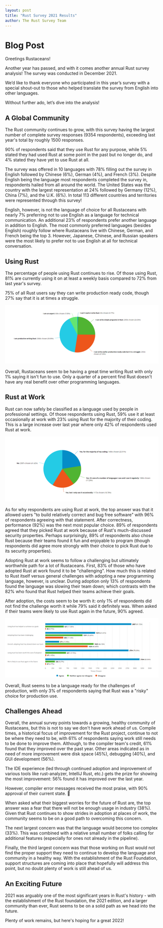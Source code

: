 ```yaml
---
layout: post
title: "Rust Survey 2021 Results"
author: The Rust Survey Team
---
```


# Blog Post

Greetings Rustaceans!

Another year has passed, and with it comes another annual Rust survey analysis! The survey was conducted in December 2021.

We’d like to thank everyone who participated in this year’s survey with a special shout-out to those who helped translate the survey from English into other languages.

Without further ado, let’s dive into the analysis!

## A Global Community

The Rust community continues to grow, with this survey having the largest number of complete survey responses (9354 respondents), exceeding last year's total by roughly 1500 responses.

90% of respondents said that they use Rust for any purpose, while 5% stated they had used Rust at some point in the past but no longer do, and 4% stated they have yet to use Rust at all.

The survey was offered in 10 languages with 78% filling out the survey in English followed by Chinese (6%), German (4%), and French (3%). Despite English being the language most respondents completed the survey in, respondents hailed from all around the world. The United States was the country with the largest representation at 24% followed by Germany (12%), China (7%), and the U.K. (6%). In total 113 different countries and territories were represented through this survey!

English, however, is not the language of choice for all Rustaceans with nearly 7% preferring not to use English as a language for technical communication. An additional 23% of respondents prefer another language in addition to English. The most commonly preferred languages (besides English) roughly follow where Rustaceans live with Chinese, German, and French being the top 3. However, Japanese, Chinese, and Russian speakers were the most likely to prefer not to use English at all for technical conversation.

## Using Rust

The percentage of people using Rust continues to rise. Of those using Rust, 81% are currently using it on at least a weekly basis compared to 72% from last year's survey.

75% of all Rust users say they can write production ready code, though 27% say that it is at times a struggle.

![Rust expertise](/images/2022-02-RustSurvey/expertise.png)

Overall, Rustaceans seem to be having a great time writing Rust with only 1% saying it isn't fun to use. Only a quarter of a percent find Rust doesn't have any real benefit over other programming languages.

## Rust at Work

Rust can now safely be classified as a language used by people in professional settings. Of those respondents using Rust, 59% use it at least occasionally at work with 23% using Rust for the majority of their coding. This is a large increase over last year where only 42% of respondents used Rust at work.

![Do you use Rust at work?](/images/2022-02-RustSurvey/rust-at-work.png)

As for why respondents are using Rust at work, the top answer was that it allowed users "to build relatively correct and bug free software" with 96% of respondents agreeing with that statement. After correctness, performance (92%) was the next most popular choice. 89% of respondents agreed that they picked Rust at work because of Rust's much-discussed security properties. Perhaps surprisingly, 89% of respondents also chose Rust because their teams found it fun and enjoyable to program (though respondents did agree more strongly with their choice to pick Rust due to its security properties).

Adopting Rust at work seems to follow a challenging but ultimately worthwhile path for a lot of Rustaceans. First, 83% of those who have adopted Rust at work found it to be "challenging". How much this is related to Rust itself versus general challenges with adopting a new programming language, however, is unclear. During adoption only 13% of respondents found the language was slowing their team down; which contrasts with the 82% who found that Rust helped their teams achieve their goals.

After adoption, the costs seem to be worth it: only 1% of respondents did not find the challenge worth it while 79% said it definitely was. When asked if their teams were likely to use Rust again in the future, 90% agreed.

![Adopting Rust](/images/2022-02-RustSurvey/rust-adoption.png)

Overall, Rust seems to be a language ready for the challenges of production, with only 3% of respondents saying that Rust was a "risky" choice for production use.

## Challenges Ahead

Overall, the annual survey points towards a growing, healthy community of Rustaceans, but this is not to say we don't have work ahead of us. Compile times, a historical focus of improvement for the Rust project, continue to not be where they need to be, with 61% of respondents saying work still needs to be done to improve them. Although, to the compiler team's credit, 61% found that they improved over the past year.  Other areas indicated as in need of more improvement were disk space (45%), debugging (40%), and GUI development (56%).

The IDE experience (led through continued adoption and improvement of various tools like rust-analyzer, IntelliJ Rust, etc.) gets the prize for showing the most improvement:  56% found it has improved over the last year.

However, compiler error messages received the most praise, with 90% approval of their current state. 🎉

When asked what their biggest worries for the future of Rust are, the top answer was a fear that there will not be enough usage in industry (38%). Given that Rust continues to show strides in adoption at places of work, the community seems to be on a good path to overcoming this concern.

The next largest concern was that the language would become too complex (33%). This was combined with a relative small number of folks calling for additional features (especially for ones not already in the pipeline).

Finally, the third largest concern was that those working on Rust would not find the proper support they need to continue to develop the language and community in a healthy way. With the establishment of the Rust Foundation, support structures are coming into place that hopefully will address this point, but no doubt plenty of work is still ahead of us.

## An Exciting Future

2021 was arguably one of the most significant years in Rust's history - with the establishment of the Rust foundation, the 2021 edition, and a larger community than ever, Rust seems to be on a solid path as we head into the future.

Plenty of work remains, but here's hoping for a great 2022!